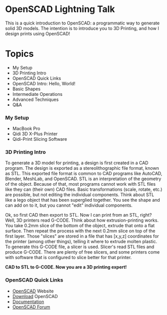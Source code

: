 # OpenSCAD Lightning Talk

This is a quick introduction to OpenSCAD: a programmatic way to generate solid 3D models.  The intention is to introduce you to 3D Printing, and how I design prints using OpenSCAD!

# Topics

 - My Setup
 - 3D Printing Intro
 - OpenSCAD Quick Links
 - OpenSCAD Intro: Hello, World!
 - Basic Shapes
 - Intermediate Operations
 - Advanced Techniques
 - Q&A

### My Setup
 - MacBook Pro
 - Qidi 3D X-Plus Printer
 - Qidi-Print Slicing Software

### 3D Printing Intro
To generate a 3D model for printing, a design is first created in a CAD program.  The design is exported as a stereolithographic file format, known as STL.  This exported file format is common to CAD programs like AutoCAD, Blender, MeshLab, and OpenSCAD.  STL is an interpretation of the geometry of the object.  Because of that, most programs cannot work with STL files like they can (their own) CAD files.  Basic transformations (scale, rotate, etc.) are possible, but not editing the individual components.  Think about STL like a lego object that has been superglied together.  You see the shape and can add on to it, but you cannot "edit" individual components.  

Ok, so first CAD then export to STL.  Now I can print from an STL, right?  Well, 3D printers read G-CODE.  Think about how extrusion-printing works.  You take 0.2mm slice of the bottom of the object, extrude that onto a flat surface.  Then repeat the process with the next 0.2mm slice on top of the first layer.  Those "slices" are stored in a file that has [x,y,z] coordinates for the printer (among other things), telling it where to extrude molten plastic.  To generate this G-CODE file, a slicer is used.  Slicer's read STL files and produce G-CODE.  There are plenty of free slicers, and some printers come with software that is configured to slice better for that printer.  

**CAD to STL to G-CODE.  Now you are a 3D printing expert!**

### OpenSCAD Quick Links
* [OpenSCAD](https://www.openscad.org/) Website
* [Download](https://www.openscad.org/downloads.html) OpenSCAD
* [Documentation](https://www.openscad.org/documentation.html)
* [OpenSCAD Forum](http://forum.openscad.org/)

